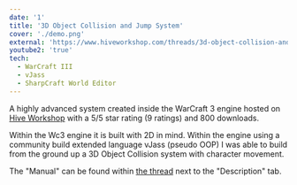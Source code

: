 ```yaml
---
date: '1'
title: '3D Object Collision and Jump System'
cover: './demo.png'
external: 'https://www.hiveworkshop.com/threads/3d-object-collision-and-jump-system-v0-7-0-0-beta.263598/'
youtube2: 'true'
tech:
  - WarCraft III
  - vJass
  - SharpCraft World Editor
---
```


A highly advanced system created inside the WarCraft 3 engine
hosted on [Hive Workshop](https://www.hiveworkshop.com/threads/3d-object-collision-and-jump-system-v0-7-0-0-beta.263598/) with a 5/5 star rating (9 ratings) and 800 downloads.

Within the Wc3 engine it is built with 2D in mind. Within the
engine using a community build extended language vJass (pseudo OOP)
I was able to build from the ground up a 3D Object Collision system with character movement.

The "Manual" can be found within [the thread](https://www.hiveworkshop.com/threads/3d-object-collision-and-jump-system-v0-7-0-0-beta.263598/) next to the "Description" tab.
